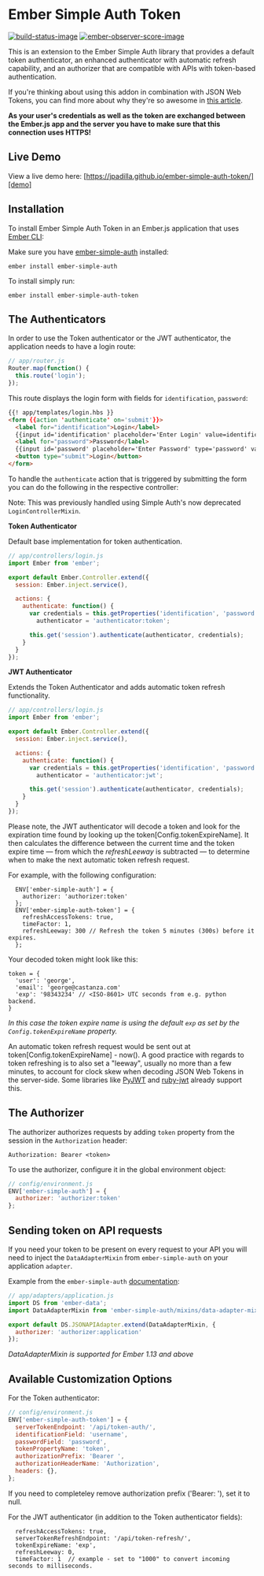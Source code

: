 # Ember Simple Auth Token

[![build-status-image]][travis]
[![ember-observer-score-image]][ember-observer]

This is an extension to the Ember Simple Auth library that provides a default token authenticator, an enhanced authenticator with automatic refresh capability, and an authorizer that are compatible with APIs with token-based authentication.

If you're thinking about using this addon in combination with JSON Web Tokens, you can find more about why they're so awesome in [this article][medium-jwt].

**As your user's credentials as well as the token are exchanged between the
Ember.js app and the server you have to make sure that this connection uses HTTPS!**

## Live Demo

View a live demo here: [https://jpadilla.github.io/ember-simple-auth-token/][demo]

## Installation

To install Ember Simple Auth Token in an Ember.js application that uses [Ember CLI][ember-cli]:

Make sure you have [ember-simple-auth][ember-simple-auth] installed:

```
ember install ember-simple-auth
```

To install simply run:

```
ember install ember-simple-auth-token
```

## The Authenticators

In order to use the Token authenticator or the JWT authenticator, the application needs to have a login route:

```js
// app/router.js
Router.map(function() {
  this.route('login');
});
```

This route displays the login form with fields for `identification`,
`password`:

```html
{{! app/templates/login.hbs }}
<form {{action 'authenticate' on='submit'}}>
  <label for="identification">Login</label>
  {{input id='identification' placeholder='Enter Login' value=identification}}
  <label for="password">Password</label>
  {{input id='password' placeholder='Enter Password' type='password' value=password}}
  <button type="submit">Login</button>
</form>
```

To handle the `authenticate` action that is triggered by submitting the form you can do the following in the respective controller:

Note: This was previously handled using Simple Auth's now deprecated `LoginControllerMixin`.

**Token Authenticator**

Default base implementation for token authentication.

```js
// app/controllers/login.js
import Ember from 'ember';

export default Ember.Controller.extend({
  session: Ember.inject.service(),

  actions: {
    authenticate: function() {
      var credentials = this.getProperties('identification', 'password'),
        authenticator = 'authenticator:token';

      this.get('session').authenticate(authenticator, credentials);
    }
  }
});
```

**JWT Authenticator**

Extends the Token Authenticator and adds automatic token refresh functionality.

```js
// app/controllers/login.js
import Ember from 'ember';

export default Ember.Controller.extend({
  session: Ember.inject.service(),

  actions: {
    authenticate: function() {
      var credentials = this.getProperties('identification', 'password'),
        authenticator = 'authenticator:jwt';

      this.get('session').authenticate(authenticator, credentials);
    }
  }
});
```

Please note, the JWT authenticator will decode a token and look for the
expiration time found by looking up the token[Config.tokenExpireName]. It then
calculates the difference between the current time and the token expire time —
from which the *refreshLeeway* is subtracted — to determine when to make the
next automatic token refresh request.

For example, with the following configuration:

```
  ENV['ember-simple-auth'] = {
    authorizer: 'authorizer:token'
  };
  ENV['ember-simple-auth-token'] = {
    refreshAccessTokens: true,
    timeFactor: 1,
    refreshLeeway: 300 // Refresh the token 5 minutes (300s) before it expires.
  };
```

Your decoded token might look like this:

```
token = {
  'user': 'george',
  'email': 'george@castanza.com'
  'exp': '98343234' // <ISO-8601> UTC seconds from e.g. python backend.
}
```

*In this case the token expire name is using the default `exp` as set by the
`Config.tokenExpireName` property.*

An automatic token refresh request would be sent out at token[Config.tokenExpireName] - now(). A good practice with regards to token refreshing is to also set a "leeway", usually no more than a few minutes, to account for clock skew when decoding JSON Web Tokens in the server-side. Some libraries like [PyJWT][pyjwt] and [ruby-jwt][ruby-jwt] already support this.

## The Authorizer

The authorizer authorizes requests by adding `token` property from the session in the `Authorization` header:

```
Authorization: Bearer <token>
```

To use the authorizer, configure it in the global environment object:

```js
// config/environment.js
ENV['ember-simple-auth'] = {
  authorizer: 'authorizer:token'
};
```

## Sending token on API requests

If you need your token to be present on every request to your API you will need to inject the `DataAdapterMixin` from `ember-simple-auth` on your application `adapter`.

Example from the `ember-simple-auth` [documentation](http://ember-simple-auth.com/api/classes/DataAdapterMixin.html):
```js
// app/adapters/application.js
import DS from 'ember-data';
import DataAdapterMixin from 'ember-simple-auth/mixins/data-adapter-mixin';

export default DS.JSONAPIAdapter.extend(DataAdapterMixin, {
  authorizer: 'authorizer:application'
});
```
*DataAdapterMixin is supported for Ember 1.13 and above*

## Available Customization Options

For the Token authenticator:

```js
// config/environment.js
ENV['ember-simple-auth-token'] = {
  serverTokenEndpoint: '/api/token-auth/',
  identificationField: 'username',
  passwordField: 'password',
  tokenPropertyName: 'token',
  authorizationPrefix: 'Bearer ',
  authorizationHeaderName: 'Authorization',
  headers: {},
};
```

If you need to completeley remove authorization prefix ('Bearer: '), set it to null.

For the JWT authenticator (in addition to the Token authenticator fields):

```
  refreshAccessTokens: true,
  serverTokenRefreshEndpoint: '/api/token-refresh/',
  tokenExpireName: 'exp',
  refreshLeeway: 0,
  timeFactor: 1  // example - set to "1000" to convert incoming seconds to milliseconds.
```

[build-status-image]: https://travis-ci.org/jpadilla/ember-simple-auth-token.svg?branch=master
[travis]: https://travis-ci.org/jpadilla/ember-simple-auth-token
[ember-observer-score-image]: http://emberobserver.com/badges/ember-simple-auth-token.svg
[ember-observer]: http://emberobserver.com/addons/ember-simple-auth-token

[demo]: https://jpadilla.github.io/ember-simple-auth-token/
[ember-cli]: http://ember-cli.com/
[ember-simple-auth]: https://github.com/simplabs/ember-simple-auth
[pyjwt]: https://github.com/jpadilla/pyjwt
[ruby-jwt]: https://github.com/jwt/ruby-jwt
[medium-jwt]: https://medium.com/@leo/why-json-web-tokens-are-truly-awesome-23fb80b7fc20
